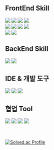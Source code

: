 <!-- ### 🌱 Hi there 🌱 -->

<h2>FrontEnd Skill</h2>
<div style={{display: "flex"}}>
  <img src="https://img.shields.io/badge/html5-E34F26?style=for-the-badge&logo=html5&logoColor=white" />
  <img src="https://img.shields.io/badge/css-1572B6?style=for-the-badge&logo=css3&logoColor=white" />
  <img src="https://img.shields.io/badge/javascript-F7DF1E?style=for-the-badge&logo=javascript&logoColor=black" />
  <img src="https://img.shields.io/badge/typescript-3178C6?style=for-the-badge&logo=typescript&logoColor=black" />
</div>
<div style={{display: "flex"}}>
  <img src="https://img.shields.io/badge/React-61DAFB?style=flat-square&logo=React&logoColor=black" />
  <img src="https://img.shields.io/badge/React Native-61DAFB?style=flat-square&logo=React&logoColor=black" />
  <img src="https://img.shields.io/badge/vue.js-4FC08D?style=for-the-badge&logo=vue.js&logoColor=white" />
  <img src="https://img.shields.io/badge/bootstrap-7952B3?style=for-the-badge&logo=bootstrap&logoColor=white" />
</div>
<div style={{display: "flex"}}>
  <img src="https://img.shields.io/badge/Tailwind CSS-06B6D4?style=flat-square&logo=Tailwind CSS&logoColor=white" />
  <img src="https://img.shields.io/badge/shadcn/ui-000000?style=for-the-badge&logo=shadcn/ui&logoColor=white" />
</div>



<h2>BackEnd Skill</h2>
<div style={{display: "flex"}}>
  <img src="https://img.shields.io/badge/python-3776AB?style=for-the-badge&logo=python&logoColor=white">
  <img src="https://img.shields.io/badge/django-092E20?style=for-the-badge&logo=django&logoColor=white">
</div>



<h2>IDE & 개발 도구</h2>
<div style={{display: "flex"}}>
  <img src="https://img.shields.io/badge/Android Studio-3DDC84?style=flat-square&logo=Android Studio&logoColor=white"/>
  <img src="https://img.shields.io/badge/Visual Studio Code-007ACC?style=flat-square&logo=Visual Studio Code&logoColor=white"/>
  <img src="https://img.shields.io/badge/Postman-FF6C37?style=flat-square&logo=Postman&logoColor=white"/>
</div>



<h2>협업 Tool</h2>
<div style={{display: "flex"}}>
  <img src="https://img.shields.io/badge/JIRA-0052CC?style=for-the-badge&logo=jira&logoColor=white">
  <img src="https://img.shields.io/badge/github-181717?style=for-the-badge&logo=github&logoColor=white">
  <img src="https://img.shields.io/badge/gitlab-FC6D26?style=for-the-badge&logo=gitlab&logoColor=white">
  <img src="https://img.shields.io/badge/git-F05032?style=for-the-badge&logo=git&logoColor=white">
</div>

<br />
<br />

[![Solved.ac Profile](http://mazassumnida.wtf/api/v2/generate_badge?boj=rlaehdud1002)](https://solved.ac/rlaehdud1002/)

<!-- <a href="https://github.com/devxb/gitanimals">
  <img src="https://render.gitanimals.org/farms/rlaehdud1002"/>
</a> -->
